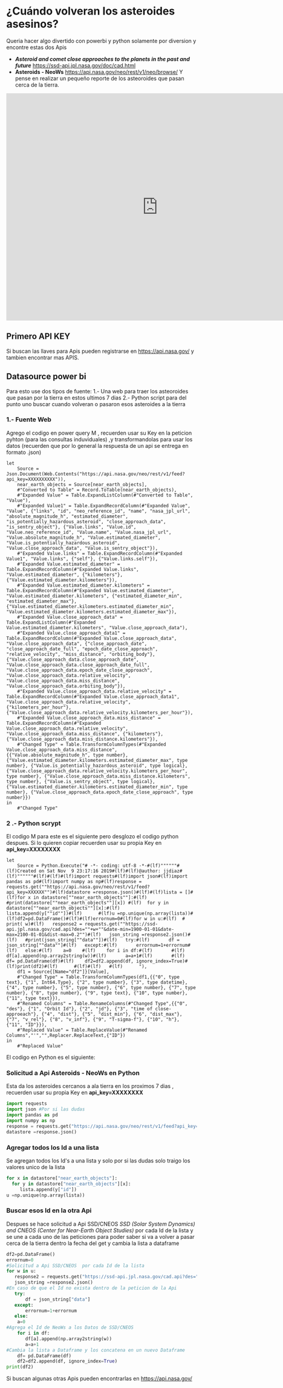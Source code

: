 
# ¿Cuándo volveran los asteroides asesinos?

Queria hacer algo divertido con powerbi y python solamente por diversion y encontre estas dos Apis
- ***Asteroid and comet close approaches to the planets in the past and future*** https://ssd-api.jpl.nasa.gov/doc/cad.html
- **Asteroids - NeoWs**   https://api.nasa.gov/neo/rest/v1/neo/browse/
Y pense en realizar un pequeño reporte de los asteoroides que pasan cerca de la tierra.

<html>
<iframe width="800" height="600" src="https://app.powerbi.com/view?r=eyJrIjoiMWU5NmU1MDctZGY4NC00NTQyLTgzZTctMzc0MGQ0NjBhODI0IiwidCI6ImE1YmRlMjRmLTdlODgtNGE0ZC04ZTg4LWY3YTFmYWY5ZGE5NCIsImMiOjR9" frameborder="0" allowFullScreen="true"></iframe>
</html>

## Primero API KEY
Si buscan las llaves para Apis pueden registrarse en https://api.nasa.gov/ y tambien encontrar mas APIS.

## Datasource power bi
Para esto use dos tipos de fuente: 
1.- Una web para traer los asteoroides que pasan por la tierra en estos ultimos 7 dias
2.- Python script para del punto uno buscar cuando volveran o pasaron esos asteroides a la tierra

### 1.- Fuente Web
Agrego el codigo en power query M , recuerden usar su Key en la peticion pyhton (para las consultas induviduales) ,y transformandolas 
para usar los datos (recuerden que por lo general la respuesta de un api se entrega en formato .json)

```
let
    Source = Json.Document(Web.Contents("https://api.nasa.gov/neo/rest/v1/feed?api_key=XXXXXXXXXX")),
    near_earth_objects = Source[near_earth_objects],
    #"Converted to Table" = Record.ToTable(near_earth_objects),
    #"Expanded Value" = Table.ExpandListColumn(#"Converted to Table", "Value"),
    #"Expanded Value1" = Table.ExpandRecordColumn(#"Expanded Value", "Value", {"links", "id", "neo_reference_id", "name", "nasa_jpl_url", "absolute_magnitude_h", "estimated_diameter", "is_potentially_hazardous_asteroid", "close_approach_data", "is_sentry_object"}, {"Value.links", "Value.id", "Value.neo_reference_id", "Value.name", "Value.nasa_jpl_url", "Value.absolute_magnitude_h", "Value.estimated_diameter", "Value.is_potentially_hazardous_asteroid", "Value.close_approach_data", "Value.is_sentry_object"}),
    #"Expanded Value.links" = Table.ExpandRecordColumn(#"Expanded Value1", "Value.links", {"self"}, {"Value.links.self"}),
    #"Expanded Value.estimated_diameter" = Table.ExpandRecordColumn(#"Expanded Value.links", "Value.estimated_diameter", {"kilometers"}, {"Value.estimated_diameter.kilometers"}),
    #"Expanded Value.estimated_diameter.kilometers" = Table.ExpandRecordColumn(#"Expanded Value.estimated_diameter", "Value.estimated_diameter.kilometers", {"estimated_diameter_min", "estimated_diameter_max"}, {"Value.estimated_diameter.kilometers.estimated_diameter_min", "Value.estimated_diameter.kilometers.estimated_diameter_max"}),
    #"Expanded Value.close_approach_data" = Table.ExpandListColumn(#"Expanded Value.estimated_diameter.kilometers", "Value.close_approach_data"),
    #"Expanded Value.close_approach_data1" = Table.ExpandRecordColumn(#"Expanded Value.close_approach_data", "Value.close_approach_data", {"close_approach_date", "close_approach_date_full", "epoch_date_close_approach", "relative_velocity", "miss_distance", "orbiting_body"}, {"Value.close_approach_data.close_approach_date", "Value.close_approach_data.close_approach_date_full", "Value.close_approach_data.epoch_date_close_approach", "Value.close_approach_data.relative_velocity", "Value.close_approach_data.miss_distance", "Value.close_approach_data.orbiting_body"}),
    #"Expanded Value.close_approach_data.relative_velocity" = Table.ExpandRecordColumn(#"Expanded Value.close_approach_data1", "Value.close_approach_data.relative_velocity", {"kilometers_per_hour"}, {"Value.close_approach_data.relative_velocity.kilometers_per_hour"}),
    #"Expanded Value.close_approach_data.miss_distance" = Table.ExpandRecordColumn(#"Expanded Value.close_approach_data.relative_velocity", "Value.close_approach_data.miss_distance", {"kilometers"}, {"Value.close_approach_data.miss_distance.kilometers"}),
    #"Changed Type" = Table.TransformColumnTypes(#"Expanded Value.close_approach_data.miss_distance",{{"Value.absolute_magnitude_h", type number}, {"Value.estimated_diameter.kilometers.estimated_diameter_max", type number}, {"Value.is_potentially_hazardous_asteroid", type logical}, {"Value.close_approach_data.relative_velocity.kilometers_per_hour", type number}, {"Value.close_approach_data.miss_distance.kilometers", type number}, {"Value.is_sentry_object", type logical}, {"Value.estimated_diameter.kilometers.estimated_diameter_min", type number}, {"Value.close_approach_data.epoch_date_close_approach", type number}})
in
    #"Changed Type"
```
### 2 .- Python scrypt 
El codigo M para este es el siguiente pero desglozo el codigo python despues.
Si lo quieren copiar recuerden usar su propia Key en **api_key=XXXXXXXX**

```
let
    Source = Python.Execute("# -*- coding: utf-8 -*-#(lf)""""""#(lf)Created on Sat Nov  9 23:17:16 2019#(lf)#(lf)@author: jjdiaz#(lf)""""""#(lf)#(lf)#(lf)import requests#(lf)import json#(lf)import pandas as pd#(lf)import numpy as np#(lf)response = requests.get(""https://api.nasa.gov/neo/rest/v1/feed?api_key=XXXXXX"")#(lf)datastore =response.json()#(lf)#(lf)lista = []#(lf)for x in datastore[""near_earth_objects""]:#(lf)  #print(datastore[""near_earth_objects""][x]) #(lf)  for y in datastore[""near_earth_objects""][x]:#(lf)     lista.append(y[""id""])#(lf)      #(lf)u =np.unique(np.array(lista))#(lf)df2=pd.DataFrame()#(lf)#(lf)errornum=0#(lf)for w in u:#(lf)  # print( w)#(lf)   response2 = requests.get(""https://ssd-api.jpl.nasa.gov/cad.api?des=""+w+""&date-min=1900-01-01&date-max=2100-01-01&dist-max=0.2"")#(lf)   json_string =response2.json()#(lf)   #print(json_string[""data""])#(lf)   try:#(lf)       df = json_string[""data""]#(lf)   except:#(lf)       errornum=1+errornum#(lf)   else:#(lf)    a=0    #(lf)    for i in df:#(lf)       #(lf)       df[a].append(np.array2string(w))#(lf)       a=a+1#(lf)       #(lf)    df= pd.DataFrame(df)#(lf)    df2=df2.append(df, ignore_index=True)#(lf)print(df2)#(lf)      #(lf)#(lf)   #(lf)      "),
    df1 = Source{[Name="df2"]}[Value],
    #"Changed Type" = Table.TransformColumnTypes(df1,{{"0", type text}, {"1", Int64.Type}, {"2", type number}, {"3", type datetime}, {"4", type number}, {"5", type number}, {"6", type number}, {"7", type number}, {"8", type number}, {"9", type text}, {"10", type number}, {"11", type text}}),
    #"Renamed Columns" = Table.RenameColumns(#"Changed Type",{{"0", "des"}, {"1", "Orbit Id"}, {"2", "jd"}, {"3", "time of close-approeach"}, {"4", "dist"}, {"5", "dist_min"}, {"6", "dist_max"}, {"7", "v_rel"}, {"8", "v_inf"}, {"9", "T-sigma-f"}, {"10", "h"}, {"11", "ID"}}),
    #"Replaced Value" = Table.ReplaceValue(#"Renamed Columns","'","",Replacer.ReplaceText,{"ID"})
in
    #"Replaced Value"
```

El codigo en Python es el siguiente:

### Solicitud a Api **Asteroids - NeoWs**  en Python
Esta da los asteroides cercanos a ala tierra en los proximos 7 dias , recuerden usar su propia Key en **api_key=XXXXXXXX**


```python
import requests
import json #Por si las dudas
import pandas as pd
import numpy as np
response = requests.get("https://api.nasa.gov/neo/rest/v1/feed?api_key=XXXXXXXX")
datastore =response.json()
```
### Agregar todos los Id a una lista 
Se agregan todos los Id's a una lista y solo por si las dudas  solo traigo los valores unico de la lista

```python
for x in datastore["near_earth_objects"]:
  for y in datastore["near_earth_objects"][x]:
     lista.append(y["id"])
u =np.unique(np.array(lista))
```

### Buscar esos Id en la otra Api

Despues se hace solicitud a Api SSD/CNEOS   _SSD (Solar System Dynamics) and CNEOS (Center for Near-Earth Object Studies)_ por cada Id de la lista y se une a cada uno de las peticiones para poder saber si va a volver a pasar cerca de la tierra dentro la fecha del get
y cambia la lista a dataframe

```python
df2=pd.DataFrame()
errornum=0
#Solicitud a Api SSD/CNEOS  por cada Id de la lista 
for w in u:
   response2 = requests.get("https://ssd-api.jpl.nasa.gov/cad.api?des="+w+"&date-min=1900-01-01&date-max=2100-01-01&dist-max=0.2")
   json_string =response2.json()
#En caso de que el Id no exista dentro de la peticion de la Api   
   try:
       df = json_string["data"]
   except:
       errornum=1+errornum
   else:
    a=0
#Agrega el Id de NeoWs a los Datos de SSD/CNEOS    
    for i in df:
       df[a].append(np.array2string(w))
       a=a+1
#Cambia la lista a Dataframe y los concatena en un nuevo Dataframe       
    df= pd.DataFrame(df)
    df2=df2.append(df, ignore_index=True)
print(df2)
```     



Si buscan algunas otras Apis pueden encontrarlas en
https://api.nasa.gov/

